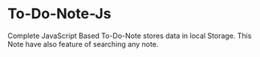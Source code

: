 # To-Do-Note-Js
Complete JavaScript Based To-Do-Note stores data in local Storage. This Note have also feature of searching any note.
